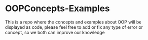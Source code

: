 # OOPConcepts-Examples
This is a repo where the concepts and examples about OOP will be displayed as code, please feel free to add or fix any type of error or concept, so we both can improve our knowledge